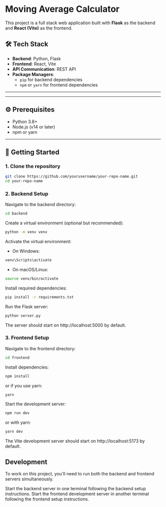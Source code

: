 # Moving Average Calculator

This project is a full stack web application built with **Flask** as the backend and **React (Vite)** as the frontend.

## 🛠 Tech Stack

- **Backend**: Python, Flask
- **Frontend**: React, Vite
- **API Communication**: REST API
- **Package Managers**:
  - `pip` for backend dependencies
  - `npm` or `yarn` for frontend dependencies

---

---

## ⚙️ Prerequisites

- Python 3.8+
- Node.js (v14 or later)
- npm or yarn

---

## 🚀 Getting Started

### 1. Clone the repository

```bash
git clone https://github.com/yourusername/your-repo-name.git
cd your-repo-name
```

### 2. Backend Setup

Navigate to the backend directory:
```bash
cd backend
```

Create a virtual environment (optional but recommended):
```bash
python -m venv venv
```
Activate the virtual environment:

- On Windows:
```bash
venv\Scripts\activate
```
- On macOS/Linux:
```bash
source venv/bin/activate
```

Install required dependencies:
```bash
pip install -r requirements.txt
```
Run the Flask server:
```bash
python server.py
```
The server should start on http://localhost:5000 by default.


### 3. Frontend Setup

Navigate to the frontend directory:
```bash
cd frontend
```
Install dependencies:
```bash
npm install
```
or if you use yarn:
```bash
yarn
```
Start the development server:
```bash
npm run dev
```
or with yarn:
```bash
yarn dev
```
The Vite development server should start on http://localhost:5173 by default.

## Development
To work on this project, you'll need to run both the backend and frontend servers simultaneously.

Start the backend server in one terminal following the backend setup instructions.
Start the frontend development server in another terminal following the frontend setup instructions.

